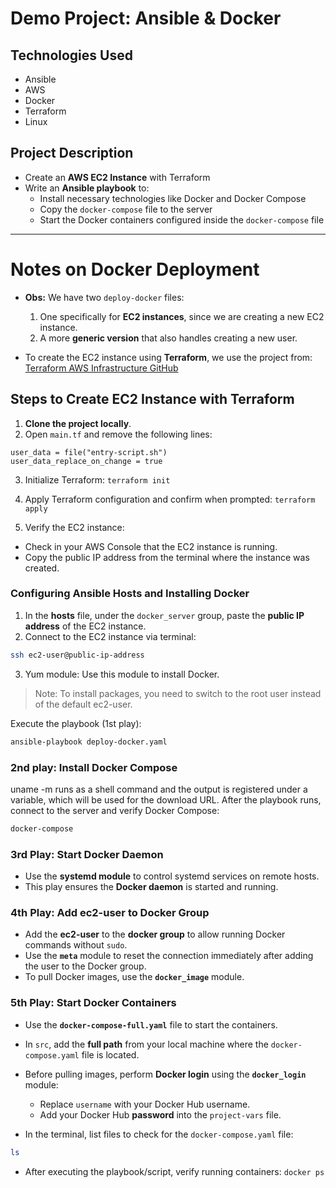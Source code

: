 # Demo Project: Ansible & Docker

## Technologies Used
- Ansible  
- AWS  
- Docker  
- Terraform  
- Linux  

## Project Description
- Create an **AWS EC2 Instance** with Terraform  
- Write an **Ansible playbook** to:  
  - Install necessary technologies like Docker and Docker Compose  
  - Copy the `docker-compose` file to the server  
  - Start the Docker containers configured inside the `docker-compose` file  

---

# Notes on Docker Deployment

- **Obs:** We have two `deploy-docker` files:  
  1. One specifically for **EC2 instances**, since we are creating a new EC2 instance.  
  2. A more **generic version** that also handles creating a new user.  

- To create the EC2 instance using **Terraform**, we use the project from:  
[Terraform AWS Infrastructure GitHub](https://github.com/gabidinica/terraform/tree/main/automate-aws-infrastructure)  
## Steps to Create EC2 Instance with Terraform

1. **Clone the project locally**.  
2. Open `main.tf` and remove the following lines:  
```hcl
user_data = file("entry-script.sh")
user_data_replace_on_change = true
```

3. Initialize Terraform:
`terraform init`

4. Apply Terraform configuration and confirm when prompted:
`terraform apply`

5. Verify the EC2 instance:
- Check in your AWS Console that the EC2 instance is running.
- Copy the public IP address from the terminal where the instance was created.

### Configuring Ansible Hosts and Installing Docker

1. In the **hosts** file, under the `docker_server` group, paste the **public IP address** of the EC2 instance.  
2. Connect to the EC2 instance via terminal:  
```bash
ssh ec2-user@public-ip-address
```

3. Yum module: Use this module to install Docker.
> Note: To install packages, you need to switch to the root user instead of the default ec2-user.

 Execute the playbook (1st play):  
```bash
ansible-playbook deploy-docker.yaml
```

### 2nd play: Install Docker Compose

uname -m runs as a shell command and the output is registered under a variable, which will be used for the download URL.
After the playbook runs, connect to the server and verify Docker Compose:
```bash
docker-compose
```

### 3rd Play: Start Docker Daemon
- Use the **systemd module** to control systemd services on remote hosts.  
- This play ensures the **Docker daemon** is started and running.  

### 4th Play: Add ec2-user to Docker Group

- Add the **ec2-user** to the **docker group** to allow running Docker commands without `sudo`.  
- Use the **`meta`** module to reset the connection immediately after adding the user to the Docker group.  
- To pull Docker images, use the **`docker_image`** module.  

### 5th Play: Start Docker Containers

- Use the **`docker-compose-full.yaml`** file to start the containers.  
- In `src`, add the **full path** from your local machine where the `docker-compose.yaml` file is located.  
- Before pulling images, perform **Docker login** using the **`docker_login`** module:  
  - Replace `username` with your Docker Hub username.  
  - Add your Docker Hub **password** into the `project-vars` file.  

- In the terminal, list files to check for the `docker-compose.yaml` file:  
```bash
ls
```

- After executing the playbook/script, verify running containers:
`docker ps`

